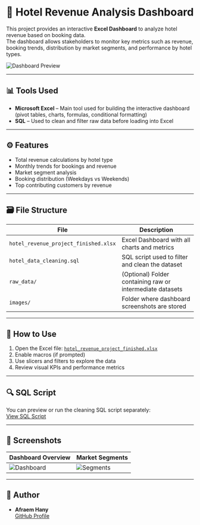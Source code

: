 # 🏨 Hotel Revenue Analysis Dashboard

This project provides an interactive **Excel Dashboard** to analyze hotel revenue based on booking data.  
The dashboard allows stakeholders to monitor key metrics such as revenue, booking trends, distribution by market segments, and performance by hotel types.

![Dashboard Preview](images/dashboard_preview.png)

---

## 📊 Tools Used

- **Microsoft Excel** – Main tool used for building the interactive dashboard (pivot tables, charts, formulas, conditional formatting)
- **SQL** – Used to clean and filter raw data before loading into Excel

---

## ⚙️ Features

- Total revenue calculations by hotel type
- Monthly trends for bookings and revenue
- Market segment analysis
- Booking distribution (Weekdays vs Weekends)
- Top contributing customers by revenue

---

## 🗃️ File Structure

| File | Description |
|------|-------------|
| `hotel_revenue_project_finished.xlsx` | Excel Dashboard with all charts and metrics |
| `hotel_data_cleaning.sql` | SQL script used to filter and clean the dataset |
| `raw_data/` | (Optional) Folder containing raw or intermediate datasets |
| `images/` | Folder where dashboard screenshots are stored |

---

## 🧭 How to Use

1. Open the Excel file: [`hotel_revenue_project_finished.xlsx`](hotel_revenue_project_finished.xlsx)
2. Enable macros (if prompted)
3. Use slicers and filters to explore the data
4. Review visual KPIs and performance metrics

---

## 🔍 SQL Script

You can preview or run the cleaning SQL script separately:  
[View SQL Script](hotel_data_cleaning.sql)

---

## 📸 Screenshots

| Dashboard Overview | Market Segments |
|--------------------|------------------|
| ![Dashboard](images/dashboard_preview.png) | ![Segments](images/segment_chart.png) |

---

## 🚀 Author

- **Afraem Hany**  
[GitHub Profile](https://github.com/Afraem-hany)

